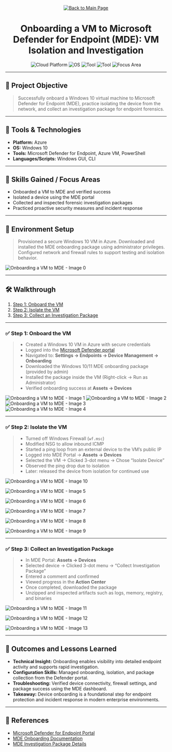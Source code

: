 <p align="center">
  <a href="https://github.com/Samuel-Cavada" target="_blank">
    <img src="https://img.shields.io/badge/Back_to_Main_Page-000000?style=for-the-badge&logo=github&logoColor=white" alt="Back to Main Page"/>
  </a>
</p>

<h1 align="center">Onboarding a VM to Microsoft Defender for Endpoint (MDE): VM Isolation and Investigation </h1>

<p align="center">
  <img src="https://img.shields.io/badge/Platform-Azure-0078D4?style=for-the-badge&logo=microsoftazure&logoColor=white" alt="Cloud Platform" />
  <img src="https://img.shields.io/badge/OS-Windows%2010-0078D6?style=for-the-badge&logo=windows&logoColor=white" alt="OS" />
  <img src="https://img.shields.io/badge/Tool-Microsoft%20Defender%20for%20Endpoint-00B388?style=for-the-badge&logo=microsoftdefender&logoColor=white" alt="Tool" />
  <img src="https://img.shields.io/badge/Tool-PowerShell-2C5EA8?style=for-the-badge&logo=powershell&logoColor=white" alt="Tool" />
  <img src="https://img.shields.io/badge/Focus-Endpoint%20Security-orange?style=for-the-badge" alt="Focus Area" />
</p>

---

## 📌 Project Objective
> Successfully onboard a Windows 10 virtual machine to Microsoft Defender for Endpoint (MDE), practice isolating the device from the network, and collect an investigation package for endpoint forensics.

---

## 🧰 Tools & Technologies
- **Platform:** Azure
- **OS:** Windows 10
- **Tools:** Microsoft Defender for Endpoint, Azure VM, PowerShell
- **Languages/Scripts:** Windows GUI, CLI

---

## 🧠 Skills Gained / Focus Areas
- Onboarded a VM to MDE and verified success
- Isolated a device using the MDE portal
- Collected and inspected forensic investigation packages
- Practiced proactive security measures and incident response

---

## 🧪 Environment Setup
> Provisioned a secure Windows 10 VM in Azure. Downloaded and installed the MDE onboarding package using administrator privileges. Configured network and firewall rules to support testing and isolation behavior.

![Onboarding a VM to MDE - Image 0](https://github.com/Samuel-Cavada/Onboarding-a-VM-to-MDE/blob/main/images/Onboarding-a-VM-to-MDE%200.jpg?raw=true)

---

## 🛠️ Walkthrough
1. [Step 1: Onboard the VM](#step-1-onboard-the-vm)
2. [Step 2: Isolate the VM](#step-2-isolate-the-vm)
3. [Step 3: Collect an Investigation Package](#step-3-collect-an-investigation-package)

---

### ✅ Step 1: Onboard the VM
> - Created a Windows 10 VM in Azure with secure credentials  
> - Logged into the [Microsoft Defender portal](https://security.microsoft.com)  
> - Navigated to: **Settings → Endpoints → Device Management → Onboarding**  
> - Downloaded the Windows 10/11 MDE onboarding package (provided by admin)  
> - Installed the package inside the VM (Right-click → Run as Administrator)  
> - Verified onboarding success at **Assets → Devices**

![Onboarding a VM to MDE - Image 1](https://github.com/Samuel-Cavada/Onboarding-a-VM-to-MDE/blob/main/images/Onboarding-a-VM-to-MDE%201.jpg?raw=true)
![Onboarding a VM to MDE - Image 2](https://github.com/Samuel-Cavada/Onboarding-a-VM-to-MDE/blob/main/images/Onboarding-a-VM-to-MDE%202.jpg?raw=true)
![Onboarding a VM to MDE - Image 3](https://github.com/Samuel-Cavada/Onboarding-a-VM-to-MDE/blob/main/images/Onboarding-a-VM-to-MDE%203.jpg?raw=true)
![Onboarding a VM to MDE - Image 4](https://github.com/Samuel-Cavada/Onboarding-a-VM-to-MDE/blob/main/images/Onboarding-a-VM-to-MDE%204.jpg?raw=true)


---

### ✅ Step 2: Isolate the VM
> - Turned off Windows Firewall (`wf.msc`)  
> - Modified NSG to allow inbound ICMP  
> - Started a ping loop from an external device to the VM’s public IP  
> - Logged into MDE Portal → **Assets → Devices**  
> - Selected the VM → Clicked 3-dot menu → Chose “Isolate Device”  
> - Observed the ping drop due to isolation  
> - Later: released the device from isolation for continued use

![Onboarding a VM to MDE - Image 10](https://github.com/Samuel-Cavada/Onboarding-a-VM-to-MDE/blob/main/images/Onboarding-a-VM-to-MDE%210.jpg?raw=true)

![Onboarding a VM to MDE - Image 5](https://github.com/Samuel-Cavada/Onboarding-a-VM-to-MDE/blob/main/images/Onboarding-a-VM-to-MDE%205.jpg?raw=true)

![Onboarding a VM to MDE - Image 6](https://github.com/Samuel-Cavada/Onboarding-a-VM-to-MDE/blob/main/images/Onboarding-a-VM-to-MDE%206.jpg?raw=true)

![Onboarding a VM to MDE - Image 7](https://github.com/Samuel-Cavada/Onboarding-a-VM-to-MDE/blob/main/images/Onboarding-a-VM-to-MDE%207.jpg?raw=true)

![Onboarding a VM to MDE - Image 8](https://github.com/Samuel-Cavada/Onboarding-a-VM-to-MDE/blob/main/images/Onboarding-a-VM-to-MDE%208.jpg?raw=true)

![Onboarding a VM to MDE - Image 9](https://github.com/Samuel-Cavada/Onboarding-a-VM-to-MDE/blob/main/images/Onboarding-a-VM-to-MDE%209.jpg?raw=true)


---

### ✅ Step 3: Collect an Investigation Package
> - In MDE Portal: **Assets → Devices**  
> - Selected device → Clicked 3-dot menu → “Collect Investigation Package”  
> - Entered a comment and confirmed  
> - Viewed progress in the **Action Center**  
> - Once completed, downloaded the package  
> - Unzipped and inspected artifacts such as logs, memory, registry, and binaries

![Onboarding a VM to MDE - Image 11](https://github.com/Samuel-Cavada/Onboarding-a-VM-to-MDE/blob/main/images/Onboarding-a-VM-to-MDE%2011.jpg?raw=true)

![Onboarding a VM to MDE - Image 12](https://github.com/Samuel-Cavada/Onboarding-a-VM-to-MDE/blob/main/images/Onboarding-a-VM-to-MDE%2012.jpg?raw=true)

![Onboarding a VM to MDE - Image 13](https://github.com/Samuel-Cavada/Onboarding-a-VM-to-MDE/blob/main/images/Onboarding-a-VM-to-MDE%2013.jpg?raw=true)


---

## 📝 Outcomes and Lessons Learned
- **Technical Insight:** Onboarding enables visibility into detailed endpoint activity and supports rapid investigation.
- **Configuration Skills:** Managed onboarding, isolation, and package collection from the Defender portal.
- **Troubleshooting:** Verified device connectivity, firewall settings, and package success using the MDE dashboard.
- **Takeaway:** Device onboarding is a foundational step for endpoint protection and incident response in modern enterprise environments.

---

## 📎 References
- [Microsoft Defender for Endpoint Portal](https://security.microsoft.com)
- [MDE Onboarding Documentation](https://learn.microsoft.com/en-us/microsoft-365/security/defender-endpoint/configure-endpoints-mdc)
- [MDE Investigation Package Details](https://learn.microsoft.com/en-us/microsoft-365/security/defender-endpoint/investigation-packages)
